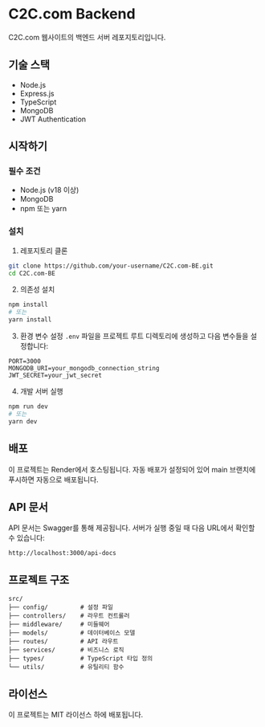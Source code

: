 # C2C.com Backend

C2C.com 웹사이트의 백엔드 서버 레포지토리입니다.

## 기술 스택

- Node.js
- Express.js
- TypeScript
- MongoDB
- JWT Authentication

## 시작하기

### 필수 조건

- Node.js (v18 이상)
- MongoDB
- npm 또는 yarn

### 설치

1. 레포지토리 클론

```bash
git clone https://github.com/your-username/C2C.com-BE.git
cd C2C.com-BE
```

2. 의존성 설치

```bash
npm install
# 또는
yarn install
```

3. 환경 변수 설정
   `.env` 파일을 프로젝트 루트 디렉토리에 생성하고 다음 변수들을 설정합니다:

```
PORT=3000
MONGODB_URI=your_mongodb_connection_string
JWT_SECRET=your_jwt_secret
```

4. 개발 서버 실행

```bash
npm run dev
# 또는
yarn dev
```

## 배포

이 프로젝트는 Render에서 호스팅됩니다. 자동 배포가 설정되어 있어 main 브랜치에 푸시하면 자동으로 배포됩니다.

## API 문서

API 문서는 Swagger를 통해 제공됩니다. 서버가 실행 중일 때 다음 URL에서 확인할 수 있습니다:

```
http://localhost:3000/api-docs
```

## 프로젝트 구조

```
src/
├── config/         # 설정 파일
├── controllers/    # 라우트 컨트롤러
├── middleware/     # 미들웨어
├── models/         # 데이터베이스 모델
├── routes/         # API 라우트
├── services/       # 비즈니스 로직
├── types/          # TypeScript 타입 정의
└── utils/          # 유틸리티 함수
```

## 라이선스

이 프로젝트는 MIT 라이선스 하에 배포됩니다.
